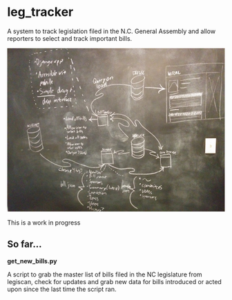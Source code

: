 # leg_tracker

A system to track legislation filed in the N.C. General Assembly and allow reporters to select and track important bills.

![The plan](/sketch.jpg "The plan")

This is a work in progress

## So far...

**get_new_bills.py**

A script to grab the master list of bills filed in the NC legislature from legiscan, check for updates and grab new data for bills introduced or acted upon since the last time the script ran.




